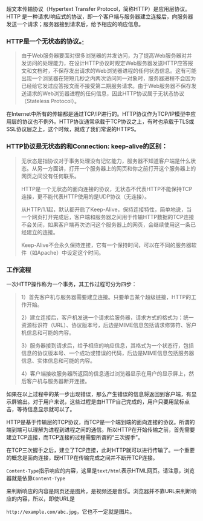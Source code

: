 超文本传输协议（Hypertext Transfer Protocol，简称HTTP）是应用层协议。HTTP 是一种请求/响应式的协议，即一个客户端与服务器建立连接后，向服务器发送一个请求；服务器接到请求后，给予相应的响应信息。

### HTTP是一个无状态的协议。[·](http://caibaojian.com/http-protocol.html)

> 由于Web服务器要面对很多浏览器的并发访问，为了提高Web服务器对并发访问的处理能力，在设计HTTP协议时规定Web服务器发送HTTP应答报文和文档时，不保存发出请求的Web浏览器进程的任何状态信息。这有可能出现一个浏览器在短短几秒之内两次访问同一对象时，服务器进程不会因为已经给它发过应答报文而不接受第二期服务请求。由于Web服务器不保存发送请求的Web浏览器进程的任何信息，因此HTTP协议属于无状态协议（Stateless Protocol）。

在Internet中所有的传输都是通过TCP/IP进行的。HTTP协议作为TCP/IP模型中应用层的协议也不例外。HTTP协议通常承载于TCP协议之上，有时也承载于TLS或SSL协议层之上，这个时候，就成了我们常说的HTTPS。

### **HTTP协议是无状态的和Connection: keep-alive的区别：**

> 无状态是指协议对于事务处理没有记忆能力，服务器不知道客户端是什么状态。从另一方面讲，打开一个服务器上的网页和你之前打开这个服务器上的网页之间没有任何联系。
>
> HTTP是一个无状态的面向连接的协议，无状态不代表HTTP不能保持TCP连接，更不能代表HTTP使用的是UDP协议（无连接）。
>
> 从HTTP/1.1起，默认都开启了Keep-Alive，保持连接特性，简单地说，当一个网页打开完成后，客户端和服务器之间用于传输HTTP数据的TCP连接不会关闭，如果客户端再次访问这个服务器上的网页，会继续使用这一条已经建立的连接。
>
> Keep-Alive不会永久保持连接，它有一个保持时间，可以在不同的服务器软件（如Apache）中设定这个时间。

### **工作流程**

一次HTTP操作称为一个事务，其工作过程可分为四步：

> 1）首先客户机与服务器需要建立连接。只要单击某个超级链接，HTTP的工作开始。
>
> 2）建立连接后，客户机发送一个请求给服务器，请求方式的格式为：统一资源标识符（URL）、协议版本号，后边是MIME信息包括请求修饰符、客户机信息和可能的内容。
>
> 3）服务器接到请求后，给予相应的响应信息，其格式为一个状态行，包括信息的协议版本号、一个成功或错误的代码，后边是MIME信息包括服务器信息、实体信息和可能的内容。
>
> 4）客户端接收服务器所返回的信息通过浏览器显示在用户的显示屏上，然后客户机与服务器断开连接。

如果在以上过程中的某一步出现错误，那么产生错误的信息将返回到客户端，有显示屏输出。对于用户来说，这些过程是由HTTP自己完成的，用户只要用鼠标点击，等待信息显示就可以了。

HTTP是基于传输层的TCP协议，而TCP是一个端到端的面向连接的协议。所谓的端到端可以理解为进程到进程之间的通信。所以HTTP在开始传输之前，首先需要建立TCP连接，而TCP连接的过程需要所谓的“三次握手”。

在TCP三次握手之后，建立了TCP连接，此时HTTP就可以进行传输了。一个重要的概念是面向连接，既HTTP在传输完成之间并不断开TCP连接。





`Content-Type`指示响应的内容，这里是`text/html`表示HTML网页。请注意，浏览器就是依靠`Content-Type`

来判断响应的内容是网页还是图片，是视频还是音乐。浏览器并不靠URL来判断响应的内容，所以，即使URL是

`http://example.com/abc.jpg`，它也不一定就是图片。

